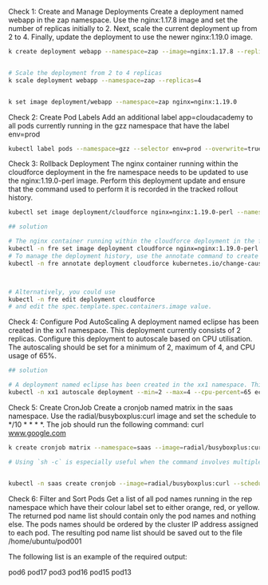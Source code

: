 
Check 1: Create and Manage Deployments
Create a deployment named webapp in the zap namespace. Use the nginx:1.17.8 image and set the number of replicas initially to 2. Next, scale the current deployment up from 2 to 4. Finally, update the deployment to use the newer nginx:1.19.0 image.

```bash
k create deployment webapp --namespace=zap --image=nginx:1.17.8 --replicas=2


# Scale the deployment from 2 to 4 replicas
k scale deployment webapp --namespace=zap --replicas=4


k set image deployment/webapp --namespace=zap nginx=nginx:1.19.0
```


Check 2: Create Pod Labels
Add an additional label app=cloudacademy to all pods currently running in the gzz namespace that have the label env=prod


```bash
kubectl label pods --namespace=gzz --selector env=prod --overwrite=true app=cloudacademy

```

Check 3: Rollback Deployment
The nginx container running within the cloudforce deployment in the fre namespace needs to be updated to use the nginx:1.19.0-perl image. Perform this deployment update and ensure that the command used to perform it is recorded in the tracked rollout history.

```bash
kubectl set image deployment/cloudforce nginx=nginx:1.19.0-perl --namespace=fre --record=true

## solution

# The nginx container running within the cloudforce deployment in the fre namespace needs to be updated to use the nginx:1.19.0-perl image. Perform this deployment update and ensure that the command used to perform it is recorded in the tracked rollout history.
kubectl -n fre set image deployment cloudforce nginx=nginx:1.19.0-perl
# To manage the deployment history, use the annotate command to create a message.
kubectl -n fre annotate deployment cloudforce kubernetes.io/change-cause="set image to nginx:1.19.0-perl" --overwrite=true



# Alternatively, you could use
kubectl -n fre edit deployment cloudforce
# and edit the spec.template.spec.containers.image value. 

```


Check 4: Configure Pod AutoScaling
A deployment named eclipse has been created in the xx1 namespace. This deployment currently consists of 2 replicas. Configure this deployment to autoscale based on CPU utilisation. The autoscaling should be set for a minimum of 2, maximum of 4, and CPU usage of 65%.

```bash
## solution

# A deployment named eclipse has been created in the xx1 namespace. This deployment currently consists of 2 replicas. Configure this deployment to autoscale based on CPU utilisation. The autoscaling should be set for a minimum of 2, maximum of 4, and CPU usage of 65%.
kubectl -n xx1 autoscale deployment --min=2 --max=4 --cpu-percent=65 eclipse

```


Check 5: Create CronJob
Create a cronjob named matrix in the saas namespace. Use the radial/busyboxplus:curl image and set the schedule to */10 * * * *. The job should run the following command: curl www.google.com

```bash
k create cronjob matrix --namespace=saas --image=radial/busyboxplus:curl --schedule="*/10 * * * *" --dry-run=client -o yaml -- sh -c curl www.google.com > cronjob.yaml

# Using `sh -c` is especially useful when the command involves multiple commands or complex constructs. It allows you to take advantage of shell features like variable substitution, piping, and redirection. In the given context, it's used to run the curl command to fetch content from www.google.com.


kubectl -n saas create cronjob --image=radial/busyboxplus:curl --schedule='*/10 * * * *' matrix -- curl www.google.com

```


Check 6: Filter and Sort Pods
Get a list of all pod names running in the rep namespace which have their colour label set to either orange, red, or yellow. The returned pod name list should contain only the pod names and nothing else. The pods names should be ordered by the cluster IP address assigned to each pod. The resulting pod name list should be saved out to the file /home/ubuntu/pod001

The following list is an example of the required output:

pod6
pod17
pod3
pod16
pod15
pod13

```bash


```